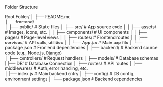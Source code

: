 Folder Structure

Root Folder/
│
├── README.md  
├── frontend/  
│ ├── public/ # Static files
│ ├── src/ # App source code
│ │ ├── assets/ # Images, icons, etc.
│ │ ├── components/ # UI components
│ │ ├── pages/ # Page-level views
│ │ ├── routes/ # Frontend routes
│ │ ├── services/ # API calls, utilities
│ │ └── App.jsx # Main app file
│ └── package.json # Frontend dependencies
│
├── backend/ # Backend source code (e.g., Node.js, Django)  
│ ├── controllers/ # Request handlers
│ ├── models/ # Database schemas
| |── DB/ # Database Connection
│ ├── routes/ # API routes
│ ├── middlewares/ # Auth, error handling, etc.  
│ |── index.js # Main backend entry
│ ├── config/ # DB config, environment settings
│ └── package.json # Backend dependencies
